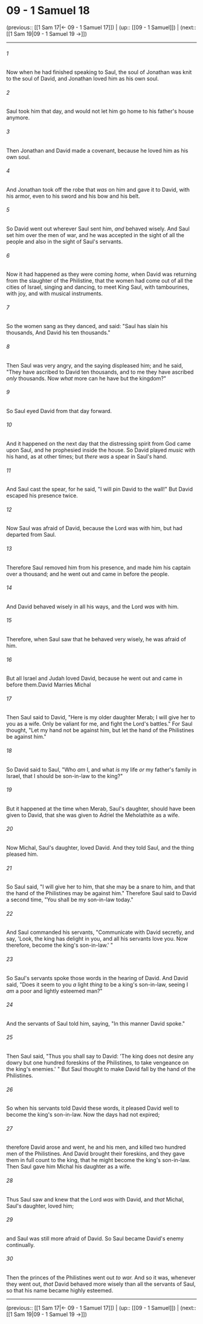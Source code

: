# 09 - 1 Samuel 18

(previous:: [[1 Sam 17|← 09 - 1 Samuel 17]]) | (up:: [[09 - 1 Samuel]]) | (next:: [[1 Sam 19|09 - 1 Samuel 19 →]])

***


###### 1 
Now when he had finished speaking to Saul, the soul of Jonathan was knit to the soul of David, and Jonathan loved him as his own soul. 

###### 2 
Saul took him that day, and would not let him go home to his father's house anymore. 

###### 3 
Then Jonathan and David made a covenant, because he loved him as his own soul. 

###### 4 
And Jonathan took off the robe that _was_ on him and gave it to David, with his armor, even to his sword and his bow and his belt. 

###### 5 
So David went out wherever Saul sent him, _and_ behaved wisely. And Saul set him over the men of war, and he was accepted in the sight of all the people and also in the sight of Saul's servants. 

###### 6 
Now it had happened as they were coming _home,_ when David was returning from the slaughter of the Philistine, that the women had come out of all the cities of Israel, singing and dancing, to meet King Saul, with tambourines, with joy, and with musical instruments. 

###### 7 
So the women sang as they danced, and said: "Saul has slain his thousands, And David his ten thousands." 

###### 8 
Then Saul was very angry, and the saying displeased him; and he said, "They have ascribed to David ten thousands, and to me they have ascribed _only_ thousands. Now _what_ more can he have but the kingdom?" 

###### 9 
So Saul eyed David from that day forward. 

###### 10 
And it happened on the next day that the distressing spirit from God came upon Saul, and he prophesied inside the house. So David played _music_ with his hand, as at other times; but _there was_ a spear in Saul's hand. 

###### 11 
And Saul cast the spear, for he said, "I will pin David to the wall!" But David escaped his presence twice. 

###### 12 
Now Saul was afraid of David, because the Lord was with him, but had departed from Saul. 

###### 13 
Therefore Saul removed him from his presence, and made him his captain over a thousand; and he went out and came in before the people. 

###### 14 
And David behaved wisely in all his ways, and the Lord _was_ with him. 

###### 15 
Therefore, when Saul saw that he behaved very wisely, he was afraid of him. 

###### 16 
But all Israel and Judah loved David, because he went out and came in before them.David Marries Michal 

###### 17 
Then Saul said to David, "Here is my older daughter Merab; I will give her to you as a wife. Only be valiant for me, and fight the Lord's battles." For Saul thought, "Let my hand not be against him, but let the hand of the Philistines be against him." 

###### 18 
So David said to Saul, "Who _am_ I, and what _is_ my life _or_ my father's family in Israel, that I should be son-in-law to the king?" 

###### 19 
But it happened at the time when Merab, Saul's daughter, should have been given to David, that she was given to Adriel the Meholathite as a wife. 

###### 20 
Now Michal, Saul's daughter, loved David. And they told Saul, and the thing pleased him. 

###### 21 
So Saul said, "I will give her to him, that she may be a snare to him, and that the hand of the Philistines may be against him." Therefore Saul said to David a second time, "You shall be my son-in-law today." 

###### 22 
And Saul commanded his servants, "Communicate with David secretly, and say, 'Look, the king has delight in you, and all his servants love you. Now therefore, become the king's son-in-law.' " 

###### 23 
So Saul's servants spoke those words in the hearing of David. And David said, "Does it seem to you _a_ light _thing_ to be a king's son-in-law, seeing I _am_ a poor and lightly esteemed man?" 

###### 24 
And the servants of Saul told him, saying, "In this manner David spoke." 

###### 25 
Then Saul said, "Thus you shall say to David: 'The king does not desire any dowry but one hundred foreskins of the Philistines, to take vengeance on the king's enemies.' " But Saul thought to make David fall by the hand of the Philistines. 

###### 26 
So when his servants told David these words, it pleased David well to become the king's son-in-law. Now the days had not expired; 

###### 27 
therefore David arose and went, he and his men, and killed two hundred men of the Philistines. And David brought their foreskins, and they gave them in full count to the king, that he might become the king's son-in-law. Then Saul gave him Michal his daughter as a wife. 

###### 28 
Thus Saul saw and knew that the Lord _was_ with David, and _that_ Michal, Saul's daughter, loved him; 

###### 29 
and Saul was still more afraid of David. So Saul became David's enemy continually. 

###### 30 
Then the princes of the Philistines went out _to war._ And so it was, whenever they went out, _that_ David behaved more wisely than all the servants of Saul, so that his name became highly esteemed.

***

(previous:: [[1 Sam 17|← 09 - 1 Samuel 17]]) | (up:: [[09 - 1 Samuel]]) | (next:: [[1 Sam 19|09 - 1 Samuel 19 →]])
